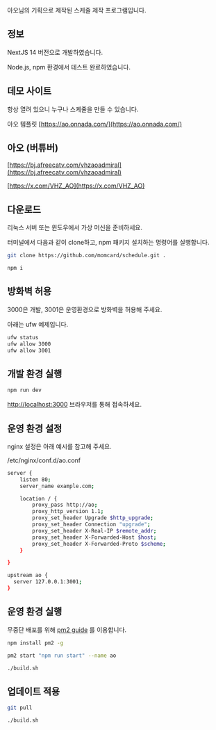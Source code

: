 아오님의 기획으로 제작된 스케줄 제작 프로그램입니다.

## 정보

NextJS 14 버전으로 개발하였습니다.

Node.js, npm 환경에서 테스트 완료하였습니다.

## 데모 사이트

항상 열려 있으니 누구나 스케줄을 만들 수 있습니다.

아오 템플릿 [https://ao.onnada.com/](https://ao.onnada.com/)

## 아오 (버튜버)

[https://bj.afreecatv.com/vhzaoadmiral](https://bj.afreecatv.com/vhzaoadmiral)

[https://x.com/VHZ_AO](https://x.com/VHZ_AO)

## 다운로드
리눅스 서버 또는 윈도우에서 가상 머신을 준비하세요.

터미널에서 다음과 같이 clone하고, npm 패키지 설치하는 명령어를 실행합니다.

```bash
git clone https://github.com/momcard/schedule.git .

npm i
```

## 방화벽 허용

3000은 개발, 3001은 운영환경으로 방화벽을 허용해 주세요.

아래는 ufw 예제입니다.

```bash
ufw status
ufw allow 3000
ufw allow 3001
```

## 개발 환경 실행

```bash
npm run dev
```

[http://localhost:3000](http://localhost:3000) 브라우저를 통해 접속하세요.

## 운영 환경 설정

nginx 설정은 아래 예시를 참고해 주세요.

/etc/nginx/conf.d/ao.conf

```bash
server {
    listen 80;
    server_name example.com;

    location / {
        proxy_pass http://ao;
        proxy_http_version 1.1;
        proxy_set_header Upgrade $http_upgrade;
        proxy_set_header Connection "upgrade";
        proxy_set_header X-Real-IP $remote_addr;
        proxy_set_header X-Forwarded-Host $host;
        proxy_set_header X-Forwarded-Proto $scheme;
    }

}

upstream ao {
  server 127.0.0.1:3001;
}
```

## 운영 환경 실행

무중단 배포를 위해 [pm2 guide](https://www.npmjs.com/package/pm2) 를 이용합니다.

```bash
npm install pm2 -g

pm2 start "npm run start" --name ao

./build.sh
```

## 업데이트 적용

```bash
git pull

./build.sh
```
